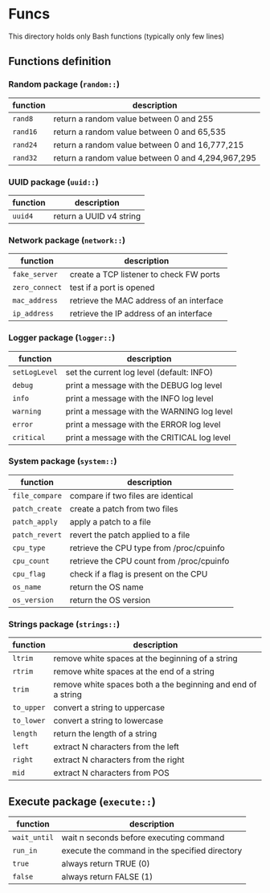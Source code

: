 # Funcs

This directory holds only Bash functions (typically only few lines)

## Functions definition

### Random package (`random::`)

| function | description |
| --- | --- |
| `rand8` | return a random value between 0 and 255 |
| `rand16` | return a random value between 0 and 65,535 |
| `rand24` | return a random value between 0 and 16,777,215 |
| `rand32` | return a random value between 0 and 4,294,967,295 |

### UUID package (`uuid::`)

| function | description |
| --- | --- |
| `uuid4` | return a UUID v4 string |

### Network package (`network::`)

| function | description |
| --- | --- |
| `fake_server` | create a TCP listener to check FW ports |
| `zero_connect` | test if a port is opened |
| `mac_address` | retrieve the MAC address of an interface |
| `ip_address` | retrieve the IP address of an interface |

### Logger package (`logger::`)

| function | description |
| --- | --- |
| `setLogLevel` | set the current log level (default: INFO) |
| `debug` | print a message with the DEBUG log level |
| `info` | print a message with the INFO log level |
| `warning` | print a message with the WARNING log level |
| `error` | print a message with the ERROR log level |
| `critical` | print a message with the CRITICAL log level |

### System package (`system::`)

| function | description |
| --- | --- |
| `file_compare` | compare if two files are identical |
| `patch_create` | create a patch from two files |
| `patch_apply` | apply a patch to a file |
| `patch_revert` | revert the patch applied to a file |
| `cpu_type` | retrieve the CPU type from /proc/cpuinfo |
| `cpu_count` | retrieve the CPU count from /proc/cpuinfo |
| `cpu_flag` | check if a flag is present on the CPU |
| `os_name` | return the OS name |
| `os_version` | return the OS version |

### Strings package (`strings::`)

| function | description |
| --- | --- |
| `ltrim` | remove white spaces at the beginning of a string |
| `rtrim` | remove white spaces at the end of a string |
| `trim` | remove white spaces both a the beginning and end of a string |
| `to_upper` | convert a string to uppercase |
| `to_lower` | convert a string to lowercase |
| `length` | return the length of a string |
| `left` | extract N characters from the left |
| `right` | extract N characters from the right |
| `mid` | extract N characters from POS |

## Execute package (`execute::`)

| function | description |
| --- | --- |
| `wait_until` | wait n seconds before executing command |
| `run_in` | execute the command in the specified directory |
| `true` | always return TRUE (0) |
| `false` | always return FALSE (1) |

